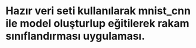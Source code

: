# Hazır veri seti kullanılarak mnist_cnn ile model oluşturlup eğitilerek rakam sınıflandırması uygulaması.

